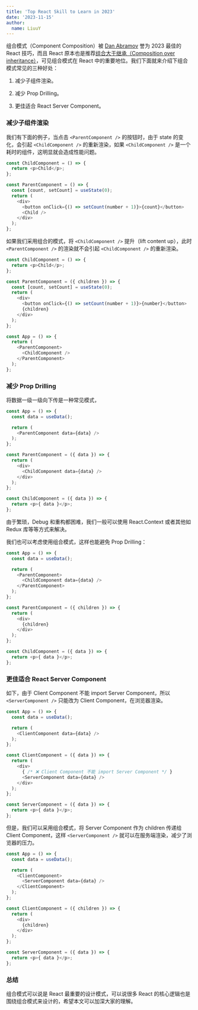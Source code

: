```yaml
---
title: 'Top React Skill to Learn in 2023'
date: '2023-11-15'
author:
  name: LiuuY
---
```


组合模式（Component Composition）被 [Dan Abramov](https://twitter.com/dan_abramov/status/1623771055943831553?s=20) 誉为 2023 最佳的 React 技巧，而且 React 原本也是推荐[组合大于继承（Composition over inheritance）](https://legacy.reactjs.org/docs/composition-vs-inheritance.html)，可见组合模式在 React 中的重要地位。我们下面就来介绍下组合模式常见的三种好处：

1. 减少子组件渲染。

2. 减少 Prop Drilling。

3. 更佳适合 React Server Component。

### 减少子组件渲染

我们有下面的例子，当点击 `<ParentComponent />` 的按钮时，由于 state 的变化，会引起 `<ChildComponent />` 的重新渲染，如果 `<ChildComponent />` 是一个耗时的组件，这明显就会造成性能问题。

```javascript
const ChildComponent = () => {
  return <p>Child</p>;
};

const ParentComponent = () => {
  const [count, setCount] = useState(0);
  return (
    <div>
      <button onClick={() => setCount(number + 1)}>{count}</button>
      <Child />
    </div>
  );
};
```

如果我们采用组合的模式，将 `<ChildComponent />` 提升（lift content up），此时 `<ParentComponent />` 的渲染就不会引起 `<ChildComponent />` 的重新渲染。

```javascript
const ChildComponent = () => {
  return <p>Child</p>;
};

const ParentComponent = ({ children }) => {
  const [count, setCount] = useState(0);
  return (
    <div>
      <button onClick={() => setCount(number + 1)}>{number}</button>
      {children}
    </div>
  );
};

const App = () => {
  return (
    <ParentComponent>
      <ChildComponent />
    </ParentComponent>
  );
};
```

### 减少 Prop Drilling

将数据一级一级向下传是一种常见模式，

```javascript
const App = () => {
  const data = useData();

  return (
    <ParentComponent data={data} />
  );
};

const ParentComponent = ({ data }) => {
  return (
    <div>
      <ChildComponent data={data} />
    </div>
  );
};

const ChildComponent = ({ data }) => {
  return <p>{ data }</p>;
};
```

由于繁琐，Debug 和重构都困难，我们一般可以使用 React.Context 或者其他如 Redux 库等等方式来解决。

我们也可以考虑使用组合模式，这样也能避免 Prop Drilling：

```javascript
const App = () => {
  const data = useData();

  return (
    <ParentComponent>
      <ChildComponent data={data} />
    </ParentComponent>
  );
};

const ParentComponent = ({ children }) => {
  return (
    <div>
      {children}
    </div>
  );
};

const ChildComponent = ({ data }) => {
  return <p>{ data }</p>;
};
```

### 更佳适合 React Server Component

如下，由于 Client Component 不能 import Server Component，所以 `<ServerComponent />` 只能改为 Client Component，在浏览器渲染。

```javascript
const App = () => {
  const data = useData();

  return (
    <ClientComponent data={data} />
  );
};

const ClientComponent = ({ data }) => {
  return (
    <div>
      { /* ❌ Client Component 不能 import Server Component */ }
      <ServerComponent data={data} />
    </div>
  );
};

const ServerComponent = ({ data }) => {
  return <p>{ data }</p>;
};
```

但是，我们可以采用组合模式，将 Server Component 作为 children 传递给 Client Component，这样 `<ServerComponent />` 就可以在服务端渲染，减少了浏览器的压力。

```javascript
const App = () => {
  const data = useData();

  return (
    <ClientComponent>
      <ServerComponent data={data} />
    </ClientComponent>
  );
};

const ClientComponent = ({ children }) => {
  return (
    <div>
      {children}
    </div>
  );
};

const ServerComponent = ({ data }) => {
  return <p>{ data }</p>;
};
```

### 总结

组合模式可以说是 React 最重要的设计模式，可以说很多 React 的核心逻辑也是围绕组合模式来设计的，希望本文可以加深大家的理解。